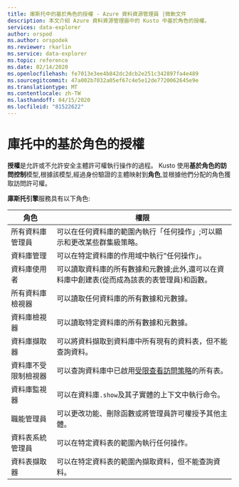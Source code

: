 ```yaml
---
title: 庫斯托中的基於角色的授權 - Azure 資料資源管理員 |微軟文件
description: 本文介紹 Azure 資料資源管理器中的 Kusto 中基於角色的授權。
services: data-explorer
author: orspod
ms.author: orspodek
ms.reviewer: rkarlin
ms.service: data-explorer
ms.topic: reference
ms.date: 02/14/2020
ms.openlocfilehash: fe7013e3ee4b842dc2dcb2e251c342897fa4e489
ms.sourcegitcommit: 47a002b7032a05ef67c4e5e12de7720062645e9e
ms.translationtype: MT
ms.contentlocale: zh-TW
ms.lasthandoff: 04/15/2020
ms.locfileid: "81522622"
---
```

# <a name="role-based-authorization-in-kusto"></a>庫托中的基於角色的授權



**授權**是允許或不允許安全主體許可權執行操作的過程。
Kusto 使用**基於角色的訪問控制**模型,根據該模型,經過身份驗證的主體映射到**角色**,並根據他們分配的角色獲取訪問許可權。

**庫斯托引擎**服務具有以下角色:

|角色                       |權限                                                                                                                                                  |
|---------------------------|-------------------------------------------------------------------------------------------------------------------------------------------------------------|
|所有資料庫管理員        |可以在任何資料庫的範圍內執行「任何操作」;可以顯示和更改某些群集級策略。                                                           |
|資料庫管理             |可以在特定資料庫的作用域中執行"任何操作」。                                                                                                     |
|資料庫使用者              |可以讀取資料庫的所有數據和元數據;此外,還可以在資料庫中創建表(從而成為該表的表管理員)和函數。|
|所有資料庫檢視器       |可以讀取任何資料庫的所有數據和元數據。                                                                                                              |
|資料庫檢視器            |可以讀取特定資料庫的所有數據和元數據。                                                                                                     |
|資料庫擷取器          |可以將資料擷取到資料庫中所有現有的資料表，但不能查詢資料。                                                                              |
|資料庫不受限制檢視器|可以查詢資料庫中已啟用[受限查看訪問策略](../restrictedviewaccess-policy.md)的所有表。                                |
|資料庫監視器           |可以在資料庫`.show`及其子實體的上下文中執行命令。                                                                          |
|職能管理員             |可以更改功能、刪除函數或將管理員許可權授予其他主體。                                                                         |
|資料表系統管理員                |可以在特定資料表的範圍內執行任何操作。                                                                                                          |
|資料表擷取器             |可以在特定資料表的範圍內擷取資料，但不能查詢資料。                                                                                  |
